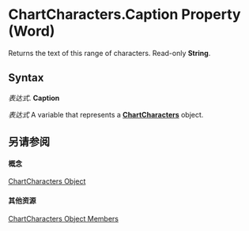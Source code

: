 
# ChartCharacters.Caption Property (Word)

Returns the text of this range of characters. Read-only  **String**.


## Syntax

 _表达式_. **Caption**

 _表达式_ A variable that represents a **[ChartCharacters](cffe50a7-3fdc-75ad-2e32-081ba2310c1d.md)** object.


## 另请参阅


#### 概念


[ChartCharacters Object](cffe50a7-3fdc-75ad-2e32-081ba2310c1d.md)
#### 其他资源


[ChartCharacters Object Members](http://msdn.microsoft.com/library/eb07f51c-64e4-274f-81f4-cc5a7b9694e6%28Office.15%29.aspx)